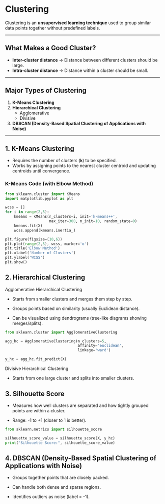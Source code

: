 # Clustering  

Clustering is an **unsupervised learning technique** used to group similar data points together without predefined labels.  

---

## What Makes a Good Cluster?  
- **Inter-cluster distance** → Distance between different clusters should be large.  
- **Intra-cluster distance** → Distance within a cluster should be small.  

---

## Major Types of Clustering  
1. **K-Means Clustering**  
2. **Hierarchical Clustering**  
   - Agglomerative  
   - Divisive  
3. **DBSCAN (Density-Based Spatial Clustering of Applications with Noise)**  

---

## 1. K-Means Clustering  
- Requires the number of clusters (**k**) to be specified.  
- Works by assigning points to the nearest cluster centroid and updating centroids until convergence.  

### K-Means Code (with Elbow Method)  
```python
from sklearn.cluster import KMeans
import matplotlib.pyplot as plt

wcss = []
for i in range(2,5):
    kmeans = KMeans(n_clusters=i, init='k-means++',
                    max_iter=300, n_init=10, random_state=0)
    kmeans.fit(X)
    wcss.append(kmeans.inertia_)

plt.figure(figsize=(10,6))
plt.plot(range(2,5), wcss, marker='o')
plt.title('Elbow Method')
plt.xlabel('Number of Clusters')
plt.ylabel('WCSS')
plt.show()
```

## 2. Hierarchical Clustering

Agglomerative Hierarchical Clustering

- Starts from smaller clusters and merges them step by step.

- Groups points based on similarity (usually Euclidean distance).

- Can be visualized using dendrograms (tree-like diagrams showing merges/splits).

```python
from sklearn.cluster import AgglomerativeClustering

agg_hc = AgglomerativeClustering(n_clusters=5,
                                 affinity='euclidean',
                                 linkage='ward')

y_hc = agg_hc.fit_predict(X)
```

Divisive Hierarchical Clustering

- Starts from one large cluster and splits into smaller clusters.


## 3. Silhouette Score

- Measures how well clusters are separated and how tightly grouped points are within a cluster.

- Range: -1 to +1 (closer to 1 is better).

```python
from sklearn.metrics import silhouette_score

silhouette_score_value = silhouette_score(X, y_hc)
print("Silhouette Score:", silhouette_score_value)
```

## 4. DBSCAN (Density-Based Spatial Clustering of Applications with Noise)

- Groups together points that are closely packed.

- Can handle both dense and sparse regions.

- Identifies outliers as noise (label = -1).
